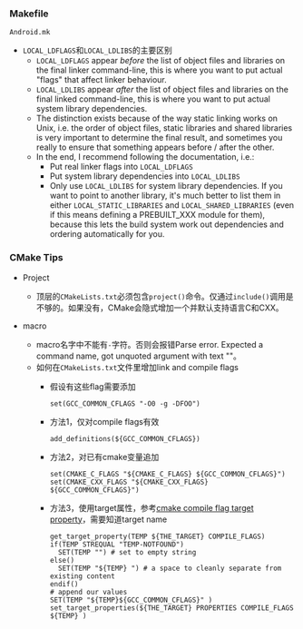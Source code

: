 ### Makefile

`Android.mk`

* `LOCAL_LDFLAGS`和`LOCAL_LDLIBS`的主要区别
  * `LOCAL_LDFLAGS` appear *before* the list of object files and libraries on the final linker command-line, this is where you want to put actual "flags" that affect linker behaviour.
  * `LOCAL_LDLIBS` appear *after* the list of object files and libraries on the final linked command-line, this is where you want to put actual system library dependencies.
  * The distinction exists because of the way static linking works on Unix, i.e. the order of object files, static libraries and shared libraries is very important to determine the final result, and sometimes you really to ensure that something appears before / after the other.
  * In the end, I recommend following the documentation, i.e.:
    * Put real linker flags into `LOCAL_LDFLAGS`
    * Put system library dependencies into `LOCAL_LDLIBS`
    * Only use `LOCAL_LDLIBS` for system library dependencies. If you want to point to another library, it's much better to list them in either `LOCAL_STATIC_LIBRARIES` and `LOCAL_SHARED_LIBRARIES` (even if this means defining a PREBUILT_XXX module for them), because this lets the build system work out dependencies and ordering automatically for you.

### CMake Tips

* Project
  * 顶层的`CMakeLists.txt`必须包含`project()`命令。仅通过`include()`调用是不够的。如果没有，CMake会隐式增加一个并默认支持语言C和CXX。

* macro
  * macro名字中不能有`-`字符。否则会报错Parse error.  Expected a command name, got unquoted argument with text ""。
  * 如何在`CMakeLists.txt`文件里增加link and compile flags
    * 假设有这些flag需要添加
    
          set(GCC_COMMON_CFLAGS "-O0 -g -DFOO")
    * 方法1，仅对compile flags有效
    
          add_definitions(${GCC_COMMON_CFLAGS})
    * 方法2，对已有cmake变量追加
    
          set(CMAKE_C_FLAGS "${CMAKE_C_FLAGS} ${GCC_COMMON_CFLAGS}")
          set(CMAKE_CXX_FLAGS "${CMAKE_CXX_FLAGS} ${GCC_COMMON_CFLAGS}")
    * 方法3，使用target属性，参考[cmake compile flag target property](http://www.cmake.org/cmake/help/v2.8.8/cmake.html#prop_tgt%3aCOMPILE_FLAGS)，需要知道target name
    
          get_target_property(TEMP ${THE_TARGET} COMPILE_FLAGS)
          if(TEMP STREQUAL "TEMP-NOTFOUND")
            SET(TEMP "") # set to empty string
          else()
            SET(TEMP "${TEMP} ") # a space to cleanly separate from existing content
          endif()
          # append our values
          SET(TEMP "${TEMP}${GCC_COMMON_CFLAGS}" )
          set_target_properties(${THE_TARGET} PROPERTIES COMPILE_FLAGS ${TEMP} )